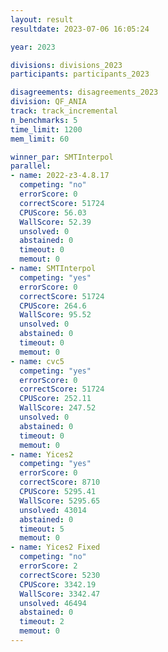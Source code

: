 ```yaml
---
layout: result
resultdate: 2023-07-06 16:05:24

year: 2023

divisions: divisions_2023
participants: participants_2023

disagreements: disagreements_2023
division: QF_ANIA
track: track_incremental
n_benchmarks: 5
time_limit: 1200
mem_limit: 60

winner_par: SMTInterpol
parallel:
- name: 2022-z3-4.8.17
  competing: "no"
  errorScore: 0
  correctScore: 51724
  CPUScore: 56.03
  WallScore: 52.39
  unsolved: 0
  abstained: 0
  timeout: 0
  memout: 0
- name: SMTInterpol
  competing: "yes"
  errorScore: 0
  correctScore: 51724
  CPUScore: 264.6
  WallScore: 95.52
  unsolved: 0
  abstained: 0
  timeout: 0
  memout: 0
- name: cvc5
  competing: "yes"
  errorScore: 0
  correctScore: 51724
  CPUScore: 252.11
  WallScore: 247.52
  unsolved: 0
  abstained: 0
  timeout: 0
  memout: 0
- name: Yices2
  competing: "yes"
  errorScore: 0
  correctScore: 8710
  CPUScore: 5295.41
  WallScore: 5295.65
  unsolved: 43014
  abstained: 0
  timeout: 5
  memout: 0
- name: Yices2 Fixed
  competing: "no"
  errorScore: 2
  correctScore: 5230
  CPUScore: 3342.19
  WallScore: 3342.47
  unsolved: 46494
  abstained: 0
  timeout: 2
  memout: 0
---
```

